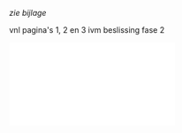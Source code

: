 *zie bijlage*  

vnl pagina's 1, 2 en 3 ivm beslissing fase 2

![vlaamsparlement_commissie_sigmaplan.pdf](.attachments.19891235/vlaamsparlement_commissie_sigmaplan.pdf)

